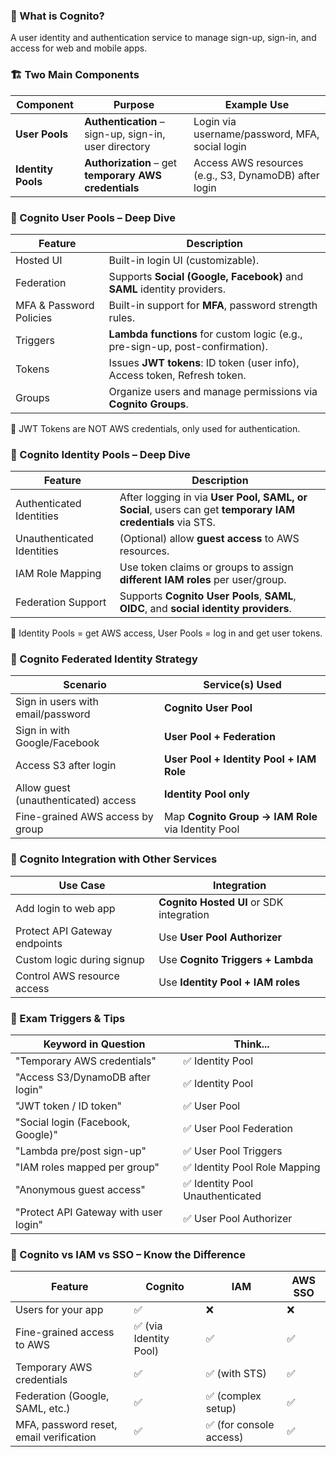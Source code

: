 ### 🧩 What is Cognito?
A user identity and authentication service to manage sign-up, sign-in, and access for web and mobile apps.

### 🏗️ Two Main Components
| Component          | Purpose                                               | Example Use                                           |
| ------------------ | ----------------------------------------------------- | ----------------------------------------------------- |
| **User Pools**     | **Authentication** – sign-up, sign-in, user directory | Login via username/password, MFA, social login        |
| **Identity Pools** | **Authorization** – get **temporary AWS credentials** | Access AWS resources (e.g., S3, DynamoDB) after login |

### 👥 Cognito User Pools – Deep Dive
| Feature                 | Description                                                                   |
| ----------------------- | ----------------------------------------------------------------------------- |
| Hosted UI               | Built-in login UI (customizable).                                             |
| Federation              | Supports **Social (Google, Facebook)** and **SAML** identity providers.       |
| MFA & Password Policies | Built-in support for **MFA**, password strength rules.                        |
| Triggers                | **Lambda functions** for custom logic (e.g., pre-sign-up, post-confirmation). |
| Tokens                  | Issues **JWT tokens**: ID token (user info), Access token, Refresh token.     |
| Groups                  | Organize users and manage permissions via **Cognito Groups**.                 |

🧠 JWT Tokens are NOT AWS credentials, only used for authentication.

### 🪪 Cognito Identity Pools – Deep Dive
| Feature                    | Description                                                                                               |
| -------------------------- | --------------------------------------------------------------------------------------------------------- |
| Authenticated Identities   | After logging in via **User Pool, SAML, or Social**, users can get **temporary IAM credentials** via STS. |
| Unauthenticated Identities | (Optional) allow **guest access** to AWS resources.                                                       |
| IAM Role Mapping           | Use token claims or groups to assign **different IAM roles** per user/group.                              |
| Federation Support         | Supports **Cognito User Pools**, **SAML**, **OIDC**, and **social identity providers**.                   |

🧠 Identity Pools = get AWS access, User Pools = log in and get user tokens.

### 🔐 Cognito Federated Identity Strategy
| Scenario                             | Service(s) Used                                    |
| ------------------------------------ | -------------------------------------------------- |
| Sign in users with email/password    | **Cognito User Pool**                              |
| Sign in with Google/Facebook         | **User Pool + Federation**                         |
| Access S3 after login                | **User Pool + Identity Pool + IAM Role**           |
| Allow guest (unauthenticated) access | **Identity Pool only**                             |
| Fine-grained AWS access by group     | Map **Cognito Group → IAM Role** via Identity Pool |

### 🔄 Cognito Integration with Other Services
| Use Case                      | Integration                              |
| ----------------------------- | ---------------------------------------- |
| Add login to web app          | **Cognito Hosted UI** or SDK integration |
| Protect API Gateway endpoints | Use **User Pool Authorizer**             |
| Custom logic during signup    | Use **Cognito Triggers + Lambda**        |
| Control AWS resource access   | Use **Identity Pool + IAM roles**        |

### 🧠 Exam Triggers & Tips
| Keyword in Question                   | Think...                        |
| ------------------------------------- | ------------------------------- |
| "Temporary AWS credentials"           | ✅ Identity Pool                 |
| "Access S3/DynamoDB after login"      | ✅ Identity Pool                 |
| "JWT token / ID token"                | ✅ User Pool                     |
| "Social login (Facebook, Google)"     | ✅ User Pool Federation          |
| "Lambda pre/post sign-up"             | ✅ User Pool Triggers            |
| "IAM roles mapped per group"          | ✅ Identity Pool Role Mapping    |
| "Anonymous guest access"              | ✅ Identity Pool Unauthenticated |
| "Protect API Gateway with user login" | ✅ User Pool Authorizer          |

### 🧪 Cognito vs IAM vs SSO – Know the Difference
| Feature                                 | Cognito               | IAM                    | AWS SSO |
| --------------------------------------- | --------------------- | ---------------------- | ------- |
| Users for your app                      | ✅                     | ❌                      | ❌       |
| Fine-grained access to AWS              | ✅ (via Identity Pool) | ✅                      | ✅       |
| Temporary AWS credentials               | ✅                     | ✅ (with STS)           | ✅       |
| Federation (Google, SAML, etc.)         | ✅                     | ✅ (complex setup)      | ✅       |
| MFA, password reset, email verification | ✅                     | ✅ (for console access) | ✅       |
